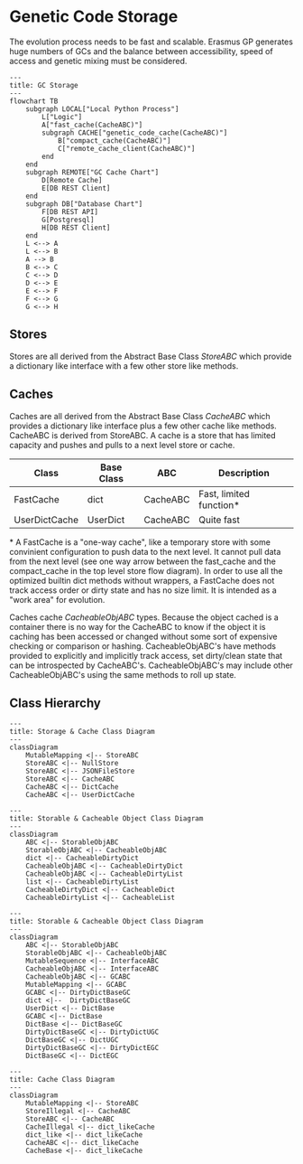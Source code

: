 # Genetic Code Storage

The evolution process needs to be fast and scalable. Erasmus GP generates huge numbers of GCs and the balance between accessibility, speed of access and genetic mixing must be considered.

```mermaid
---
title: GC Storage
---
flowchart TB
    subgraph LOCAL["Local Python Process"]
        L["Logic"]
        A["fast_cache(CacheABC)"]
        subgraph CACHE["genetic_code_cache(CacheABC)"]
            B["compact_cache(CacheABC)"]
            C["remote_cache_client(CacheABC)"]
        end
    end
    subgraph REMOTE["GC Cache Chart"]
        D[Remote Cache]
        E[DB REST Client]
    end
    subgraph DB["Database Chart"]
        F[DB REST API]
        G[Postgresql]
        H[DB REST Client]
    end
    L <--> A
    L <--> B
    A --> B
    B <--> C
    C <--> D
    D <--> E
    E <--> F
    F <--> G
    G <--> H
```

## Stores

Stores are all derived from the Abstract Base Class *StoreABC* which provide a dictionary like interface with a few other store like methods.

## Caches

Caches are all derived from the Abstract Base Class *CacheABC* which provides a dictionary like interface plus a few other cache like methods. CacheABC is derived from StoreABC. A cache is a store that has limited capacity and pushes and pulls to a next level store or cache.

| Class | Base Class | ABC | Description |
|-------|------------|-----|-------------|
| FastCache | dict | CacheABC | Fast, limited function* |
| UserDictCache | UserDict | CacheABC | Quite fast |

\* A FastCache is a "one-way cache", like a temporary store with some convinient configuration to push data to the next level. It cannot pull data from the next level (see one way arrow between the fast_cache and the compact_cache in the top level store flow diagram). In order to use all the optimized builtin dict methods without wrappers, a FastCache does not track access order or dirty state and has no size limit. It is intended as a "work area" for evolution.

Caches cache *CacheableObjABC* types. Because the object cached is a container there is no way for the CacheABC to know if the object it is caching has been accessed or changed without some sort of expensive checking or comparison or hashing. CacheableObjABC's have methods provided to explicitly and implicitly track access, set dirty/clean state that can be introspected by CacheABC's. CacheableObjABC's may include other CacheableObjABC's using the same methods to roll up state.

## Class Hierarchy

```mermaid
---
title: Storage & Cache Class Diagram
---
classDiagram
    MutableMapping <|-- StoreABC
    StoreABC <|-- NullStore
    StoreABC <|-- JSONFileStore
    StoreABC <|-- CacheABC
    CacheABC <|-- DictCache
    CacheABC <|-- UserDictCache
```

```mermaid
---
title: Storable & Cacheable Object Class Diagram
---
classDiagram
    ABC <|-- StorableObjABC
    StorableObjABC <|-- CacheableObjABC
    dict <|-- CacheableDirtyDict
    CacheableObjABC <|-- CacheableDirtyDict
    CacheableObjABC <|-- CacheableDirtyList
    list <|-- CacheableDirtyList
    CacheableDirtyDict <|-- CacheableDict
    CacheableDirtyList <|-- CacheableList
```

```mermaid
---
title: Storable & Cacheable Object Class Diagram
---
classDiagram
    ABC <|-- StorableObjABC
    StorableObjABC <|-- CacheableObjABC
    MutableSequence <|-- InterfaceABC
    CacheableObjABC <|-- InterfaceABC
    CacheableObjABC <|-- GCABC
    MutableMapping <|-- GCABC
    GCABC <|-- DirtyDictBaseGC
    dict <|--  DirtyDictBaseGC
    UserDict <|-- DictBase
    GCABC <|-- DictBase
    DictBase <|-- DictBaseGC
    DirtyDictBaseGC <|-- DirtyDictUGC
    DictBaseGC <|-- DictUGC
    DirtyDictBaseGC <|-- DirtyDictEGC
    DictBaseGC <|-- DictEGC
```

```mermaid
---
title: Cache Class Diagram
---
classDiagram
    MutableMapping <|-- StoreABC
    StoreIllegal <|-- CacheABC
    StoreABC <|-- CacheABC
    CacheIllegal <|-- dict_likeCache
    dict_like <|-- dict_likeCache
    CacheABC <|-- dict_likeCache
    CacheBase <|-- dict_likeCache
```